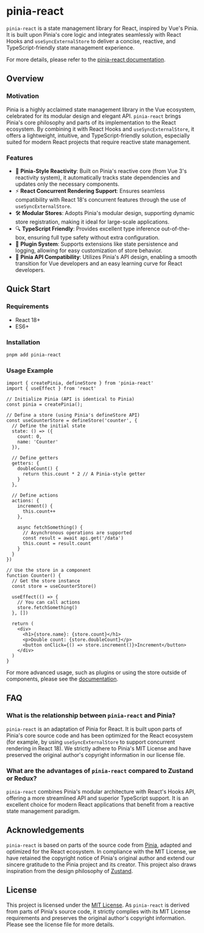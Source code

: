 # pinia-react

[](https://www.npmjs.com/package/pinia-react)
[](https://github.com/savageKarl/pinia-react/blob/main/LICENSE)

`pinia-react` is a state management library for React, inspired by Vue's Pinia. It is built upon Pinia's core logic and integrates seamlessly with React Hooks and `useSyncExternalStore` to deliver a concise, reactive, and TypeScript-friendly state management experience.

For more details, please refer to the [pinia-react documentation](https://savagekarl.github.io/pinia-react).

## Overview

### Motivation

Pinia is a highly acclaimed state management library in the Vue ecosystem, celebrated for its modular design and elegant API. `pinia-react` brings Pinia's core philosophy and parts of its implementation to the React ecosystem. By combining it with React Hooks and `useSyncExternalStore`, it offers a lightweight, intuitive, and TypeScript-friendly solution, especially suited for modern React projects that require reactive state management.

### Features

  - 🔄 **Pinia-Style Reactivity**: Built on Pinia's reactive core (from Vue 3's reactivity system), it automatically tracks state dependencies and updates only the necessary components.
  - ⚡️ **React Concurrent Rendering Support**: Ensures seamless compatibility with React 18's concurrent features through the use of `useSyncExternalStore`.
  - 🛠 **Modular Stores**: Adopts Pinia's modular design, supporting dynamic store registration, making it ideal for large-scale applications.
  - 🔍 **TypeScript Friendly**: Provides excellent type inference out-of-the-box, ensuring full type safety without extra configuration.
  - 🧩 **Plugin System**: Supports extensions like state persistence and logging, allowing for easy customization of store behavior.
  - 🔀 **Pinia API Compatibility**: Utilizes Pinia's API design, enabling a smooth transition for Vue developers and an easy learning curve for React developers.

## Quick Start

### Requirements

  - React 18+
  - ES6+

### Installation

```bash
pnpm add pinia-react
```

### Usage Example

```tsx
import { createPinia, defineStore } from 'pinia-react'
import { useEffect } from 'react'

// Initialize Pinia (API is identical to Pinia)
const pinia = createPinia();

// Define a store (using Pinia's defineStore API)
const useCounterStore = defineStore('counter', {
  // Define the initial state
  state: () => ({
    count: 0,
    name: 'Counter'
  }),
  
  // Define getters
  getters: {
    doubleCount() {
      return this.count * 2 // A Pinia-style getter
    }
  },
  
  // Define actions
  actions: {
    increment() {
      this.count++
    },
    
    async fetchSomething() {
      // Asynchronous operations are supported
      const result = await api.get('/data')
      this.count = result.count
    }
  }
})

// Use the store in a component
function Counter() {
  // Get the store instance
  const store = useCounterStore()
  
  useEffect(() => {
    // You can call actions
    store.fetchSomething()
  }, [])
  
  return (
    <div>
      <h1>{store.name}: {store.count}</h1>
      <p>Double count: {store.doubleCount}</p>
      <button onClick={() => store.increment()}>Increment</button>
    </div>
  )
}
```

For more advanced usage, such as plugins or using the store outside of components, please see the [documentation](https://savagekarl.github.io/pinia-react).

## FAQ

### What is the relationship between `pinia-react` and Pinia?

`pinia-react` is an adaptation of Pinia for React. It is built upon parts of Pinia's core source code and has been optimized for the React ecosystem (for example, by using `useSyncExternalStore` to support concurrent rendering in React 18). We strictly adhere to Pinia's MIT License and have preserved the original author's copyright information in our license file.

### What are the advantages of `pinia-react` compared to Zustand or Redux?

`pinia-react` combines Pinia's modular architecture with React's Hooks API, offering a more streamlined API and superior TypeScript support. It is an excellent choice for modern React applications that benefit from a reactive state management paradigm.

## Acknowledgements

`pinia-react` is based on parts of the source code from [Pinia](https://github.com/vuejs/pinia), adapted and optimized for the React ecosystem. In compliance with the MIT License, we have retained the copyright notice of Pinia's original author and extend our sincere gratitude to the Pinia project and its creator. This project also draws inspiration from the design philosophy of [Zustand](https://github.com/pmndrs/zustand).

## License

This project is licensed under the [MIT License](https://github.com/savageKarl/pinia-react/blob/main/LICENSE). As `pinia-react` is derived from parts of Pinia's source code, it strictly complies with its MIT License requirements and preserves the original author's copyright information. Please see the license file for more details.